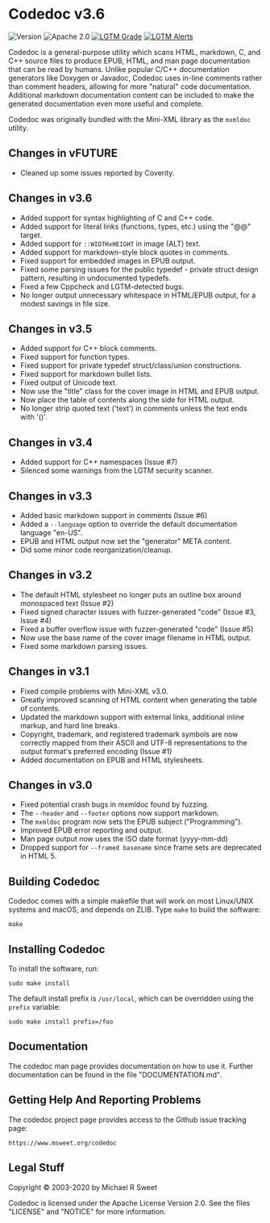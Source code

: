 Codedoc v3.6
============

![Version](https://img.shields.io/github/v/release/michaelrsweet/codedoc?include_prereleases)
![Apache 2.0](https://img.shields.io/github/license/michaelrsweet/codedoc)
[![LGTM Grade](https://img.shields.io/lgtm/grade/cpp/github/michaelrsweet/codedoc)](https://lgtm.com/projects/g/michaelrsweet/codedoc/context:cpp)
[![LGTM Alerts](https://img.shields.io/lgtm/alerts/github/michaelrsweet/codedoc)](https://lgtm.com/projects/g/michaelrsweet/codedoc/)

Codedoc is a general-purpose utility which scans HTML, markdown, C, and C++
source files to produce EPUB, HTML, and man page documentation that can be read
by humans.  Unlike popular C/C++ documentation generators like Doxygen or
Javadoc, Codedoc uses in-line comments rather than comment headers, allowing for
more "natural" code documentation.  Additional markdown documentation content
can be included to make the generated documentation even more useful and
complete.

Codedoc was originally bundled with the Mini-XML library as the `mxmldoc`
utility.


Changes in vFUTURE
------------------

- Cleaned up some issues reported by Coverity.


Changes in v3.6
---------------

- Added support for syntax highlighting of C and C++ code.
- Added support for literal links (functions, types, etc.) using the "@@"
  target.
- Added support for `::WIDTHxHEIGHT` in image (ALT) text.
- Added support for markdown-style block quotes in comments.
- Fixed support for embedded images in EPUB output.
- Fixed some parsing issues for the public typedef - private struct design
  pattern, resulting in undocumented typedefs.
- Fixed a few Cppcheck and LGTM-detected bugs.
- No longer output unnecessary whitespace in HTML/EPUB output, for a modest
  savings in file size.


Changes in v3.5
---------------

- Added support for C++ block comments.
- Fixed support for function types.
- Fixed support for private typedef struct/class/union constructions.
- Fixed support for markdown bullet lists.
- Fixed output of Unicode text.
- Now use the "title" class for the cover image in HTML and EPUB output.
- Now place the table of contents along the side for HTML output.
- No longer strip quoted text ('text') in comments unless the text ends with
  '()'.


Changes in v3.4
---------------

- Added support for C++ namespaces (Issue #7)
- Silenced some warnings from the LGTM security scanner.


Changes in v3.3
---------------

- Added basic markdown support in comments (Issue #6)
- Added a `--language` option to override the default documentation language
  "en-US".
- EPUB and HTML output now set the "generator" META content.
- Did some minor code reorganization/cleanup.


Changes in v3.2
---------------

- The default HTML stylesheet no longer puts an outline box around monospaced
  text (Issue #2)
- Fixed signed character issues with fuzzer-generated "code" (Issue #3,
  Issue #4)
- Fixed a buffer overflow issue with fuzzer-generated "code" (Issue #5)
- Now use the base name of the cover image filename in HTML output.
- Fixed some markdown parsing issues.


Changes in v3.1
---------------

- Fixed compile problems with Mini-XML v3.0.
- Greatly improved scanning of HTML content when generating the table of
  contents.
- Updated the markdown support with external links, additional inline markup,
  and hard line breaks.
- Copyright, trademark, and registered trademark symbols are now correctly
  mapped from their ASCII and UTF-8 representations to the output format's
  preferred encoding (Issue #1)
- Added documentation on EPUB and HTML stylesheets.


Changes in v3.0
---------------

- Fixed potential crash bugs in mxmldoc found by fuzzing.
- The `--header` and `--footer` options now support markdown.
- The `mxmldoc` program now sets the EPUB subject ("Programming").
- Improved EPUB error reporting and output.
- Man page output now uses the ISO date format (yyyy-mm-dd)
- Dropped support for `--framed basename` since frame sets are deprecated in
  HTML 5.


Building Codedoc
----------------

Codedoc comes with a simple makefile that will work on most Linux/UNIX systems
and macOS, and depends on ZLIB.  Type `make` to build the software:

    make


Installing Codedoc
------------------

To install the software, run:

    sudo make install

The default install prefix is `/usr/local`, which can be overridden using the
`prefix` variable:

    sudo make install prefix=/foo


Documentation
-------------

The codedoc man page provides documentation on how to use it.  Further
documentation can be found in the file "DOCUMENTATION.md".


Getting Help And Reporting Problems
-----------------------------------

The codedoc project page provides access to the Github issue tracking page:

    https://www.msweet.org/codedoc


Legal Stuff
-----------

Copyright © 2003-2020 by Michael R Sweet

Codedoc is licensed under the Apache License Version 2.0.  See the files
"LICENSE" and "NOTICE" for more information.
